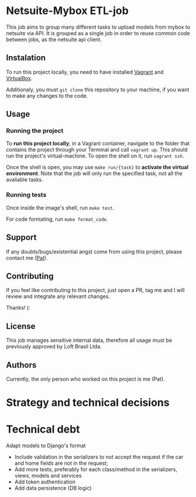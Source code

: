 # Netsuite-Mybox ETL-job

This job aims to group many different tasks to upload models from mybox to netsuite via API. It is grouped as a single job in order to reuse common code between jobs, as the netsuite api client.

## Instalation

To run this project locally, you need to have installed [Vagrant](https://www.vagrantup.com/downloads) and [VirtualBox](https://www.virtualbox.org/).

Additionaly, you must `git clone` this repository to your machine, if you want to make any changes to the code.

## Usage

### Running the project

To **run this project locally**, in a Vagrant container, navigate to the folder that contains the project through your Terminal and call `vagrant up`. This should run the project's virtual-machine. To open the shell on it, run `vagrant ssh`.

Once the shell is open, you may use `make run/{task}` to **activate the virtual environment**. Note that the job will only run the specified task, not all the avaliable tasks.

### Running tests

Once inside the image's shell, run `make test`.

For code formating, run `make format_code`.

## Support

If any doubts/bugs/existential angst come from using this project, please contact me ([Pat](https://github.com/patcky)).

## Contributing

If you feel like contributing to this project, just open a PR, tag me and I will review and integrate any relevant changes.

Thanks! (:

## License

This job manages sensitive internal data, therefore all usage must be previously approved by Loft Brasil Ltda.

## Authors

Currently, the only person who worked on this project is me (Pat).

# Strategy and technical decisions 

# Technical debt

Adapt models to Django's format
- Include validation in the serializers to not accept the request if the car and home fields are not in the request;
- Add more tests, preferably for each class/method in the serializers, views, models and services
- Add token authentication
- Add data persistence (DB logic)